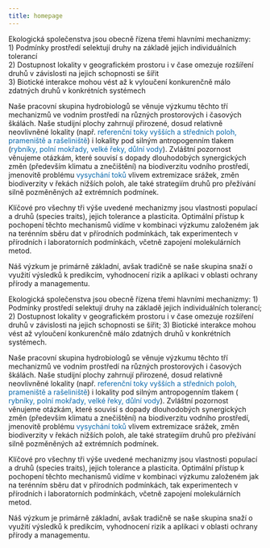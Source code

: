 ```yaml
---
title: homepage
---
```

<div class="cz">
Ekologická společenstva jsou obecně řízena třemi hlavními mechanizmy:<br/> 
1) Podmínky prostředí selektují druhy na základě jejich individuálních tolerancí<br/>
2) Dostupnost lokality v geografickém prostoru i v čase omezuje rozšíření druhů v závislosti na jejich schopnosti se šířit<br/>
3) Biotické interakce mohou vést až k vyloučení konkurenčně málo zdatných druhů v konkrétních systémech<br/>

Naše pracovní skupina hydrobiologů se věnuje výzkumu těchto tří mechanizmů ve vodním
prostředí na různých prostorových i časových škálách. Naše studijní plochy zahrnují
přirozené, dosud relativně neovlivněné lokality (např.
<span style='color:#0868ac'> referenční toky vyšších a středních poloh, prameniště a rašeliniště</span>) i
lokality pod silným antropogenním tlakem (<span style='color:#0868ac'>rybníky, polní mokřady, velké řeky, důlní vody</span>). Zvláštní pozornost věnujeme
otázkám, které souvisí s dopady dlouhodobých synergických změn (především klimatu a
znečištění) na biodiverzitu vodního prostředí, jmenovitě problému
<span style='color:#0868ac'> vysychání toků</span> vlivem extremizace srážek, změn biodiverzity v řekách nižších
poloh, ale také strategiím druhů pro přežívání silně pozměněných až extrémních podmínek.

Klíčové pro všechny tři výše uvedené mechanizmy jsou vlastnosti populací a druhů (species
traits), jejich tolerance a plasticita. Optimální přístup k pochopení těchto mechanismů
vidíme v kombinaci výzkumu založeném jak na terénním sběru dat v přírodních podmínkách,
tak experimentech v přírodních i laboratorních podmínkách, včetně zapojení molekulárních
metod.

Náš výzkum je primárně základní, avšak tradičně se naše skupina snaží o využití výsledků k
predikcím, vyhodnocení rizik a aplikaci v oblasti ochrany přírody a managementu.

</div>
<div class="en">
Ekologická společenstva jsou obecně řízena třemi hlavními mechanizmy: 1) Podmínky
prostředí selektují druhy na základě jejich individuálních tolerancí; 2) Dostupnost
lokality v geografickém prostoru i v čase omezuje rozšíření druhů v závislosti na jejich
schopnosti se šířit; 3) Biotické interakce mohou vést až vyloučení konkurenčně málo
zdatných druhů v konkrétních systémech.

Naše pracovní skupina hydrobiologů se věnuje výzkumu těchto tří mechanizmů ve vodním
prostředí na různých prostorových i časových škálách. Naše studijní plochy zahrnují
přirozené, dosud relativně neovlivněné lokality (např.
<span style='color:#0868ac'> referenční toky vyšších a středních poloh, prameniště a rašeliniště</span>) i
lokality pod silným antropogenním tlakem (
<span style='color:#0868ac'>rybníky, polní mokřady, velké řeky, důlní vody</span>). Zvláštní pozornost věnujeme
otázkám, které souvisí s dopady dlouhodobých synergických změn (především klimatu a
znečištění) na biodiverzitu vodního prostředí, jmenovitě problému
<span style='color:#0868ac'> vysychání toků</span> vlivem extremizace srážek, změn biodiverzity v řekách nižších
poloh, ale také strategiím druhů pro přežívání silně pozměněných až extrémních podmínek.

Klíčové pro všechny tři výše uvedené mechanizmy jsou vlastnosti populací a druhů (species
traits), jejich tolerance a plasticita. Optimální přístup k pochopení těchto mechanismů
vidíme v kombinaci výzkumu založeném jak na terénním sběru dat v přírodních podmínkách,
tak experimentech v přírodních i laboratorních podmínkách, včetně zapojení molekulárních
metod.

Náš výzkum je primárně základní, avšak tradičně se naše skupina snaží o využití výsledků k
predikcím, vyhodnocení rizik a aplikaci v oblasti ochrany přírody a managementu.

</div>
